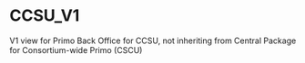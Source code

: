 # CCSU_V1
V1 view for Primo Back Office for CCSU, not inheriting from Central Package for Consortium-wide Primo (CSCU)
